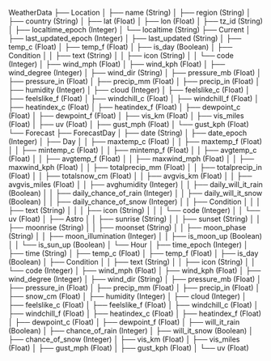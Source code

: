 WeatherData
├── Location
│ ├── name (String)
│ ├── region (String)
│ ├── country (String)
│ ├── lat (Float)
│ ├── lon (Float)
│ ├── tz_id (String)
│ ├── localtime_epoch (Integer)
│ └── localtime (String)
├── Current
│ ├── last_updated_epoch (Integer)
│ ├── last_updated (String)
│ ├── temp_c (Float)
│ ├── temp_f (Float)
│ ├── is_day (Boolean)
│ ├── Condition
│ │ ├── text (String)
│ │ ├── icon (String)
│ │ └── code (Integer)
│ ├── wind_mph (Float)
│ ├── wind_kph (Float)
│ ├── wind_degree (Integer)
│ ├── wind_dir (String)
│ ├── pressure_mb (Float)
│ ├── pressure_in (Float)
│ ├── precip_mm (Float)
│ ├── precip_in (Float)
│ ├── humidity (Integer)
│ ├── cloud (Integer)
│ ├── feelslike_c (Float)
│ ├── feelslike_f (Float)
│ ├── windchill_c (Float)
│ ├── windchill_f (Float)
│ ├── heatindex_c (Float)
│ ├── heatindex_f (Float)
│ ├── dewpoint_c (Float)
│ ├── dewpoint_f (Float)
│ ├── vis_km (Float)
│ ├── vis_miles (Float)
│ ├── uv (Float)
│ ├── gust_mph (Float)
│ └── gust_kph (Float)
└── Forecast
├── ForecastDay
│ ├── date (String)
│ ├── date_epoch (Integer)
│ ├── Day
│ │ ├── maxtemp_c (Float)
│ │ ├── maxtemp_f (Float)
│ │ ├── mintemp_c (Float)
│ │ ├── mintemp_f (Float)
│ │ ├── avgtemp_c (Float)
│ │ ├── avgtemp_f (Float)
│ │ ├── maxwind_mph (Float)
│ │ ├── maxwind_kph (Float)
│ │ ├── totalprecip_mm (Float)
│ │ ├── totalprecip_in (Float)
│ │ ├── totalsnow_cm (Float)
│ │ ├── avgvis_km (Float)
│ │ ├── avgvis_miles (Float)
│ │ ├── avghumidity (Integer)
│ │ ├── daily_will_it_rain (Boolean)
│ │ ├── daily_chance_of_rain (Integer)
│ │ ├── daily_will_it_snow (Boolean)
│ │ ├── daily_chance_of_snow (Integer)
│ │ ├── Condition
│ │ │ ├── text (String)
│ │ │ ├── icon (String)
│ │ │ └── code (Integer)
│ │ └── uv (Float)
│ ├── Astro
│ │ ├── sunrise (String)
│ │ ├── sunset (String)
│ │ ├── moonrise (String)
│ │ ├── moonset (String)
│ │ ├── moon_phase (String)
│ │ ├── moon_illumination (Integer)
│ │ ├── is_moon_up (Boolean)
│ │ └── is_sun_up (Boolean)
│ └── Hour
│ ├── time_epoch (Integer)
│ ├── time (String)
│ ├── temp_c (Float)
│ ├── temp_f (Float)
│ ├── is_day (Boolean)
│ ├── Condition
│ │ ├── text (String)
│ │ ├── icon (String)
│ │ └── code (Integer)
│ ├── wind_mph (Float)
│ ├── wind_kph (Float)
│ ├── wind_degree (Integer)
│ ├── wind_dir (String)
│ ├── pressure_mb (Float)
│ ├── pressure_in (Float)
│ ├── precip_mm (Float)
│ ├── precip_in (Float)
│ ├── snow_cm (Float)
│ ├── humidity (Integer)
│ ├── cloud (Integer)
│ ├── feelslike_c (Float)
│ ├── feelslike_f (Float)
│ ├── windchill_c (Float)
│ ├── windchill_f (Float)
│ ├── heatindex_c (Float)
│ ├── heatindex_f (Float)
│ ├── dewpoint_c (Float)
│ ├── dewpoint_f (Float)
│ ├── will_it_rain (Boolean)
│ ├── chance_of_rain (Integer)
│ ├── will_it_snow (Boolean)
│ ├── chance_of_snow (Integer)
│ ├── vis_km (Float)
│ ├── vis_miles (Float)
│ ├── gust_mph (Float)
│ ├── gust_kph (Float)
│ └── uv (Float)
